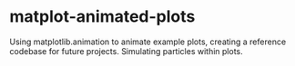 # matplot-animated-plots
Using matplotlib.animation to animate example plots, creating a reference codebase for future projects. Simulating particles within plots.
